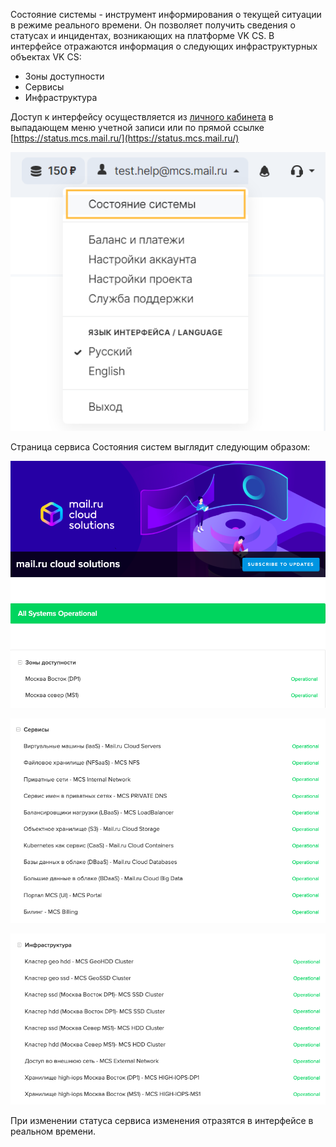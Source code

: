 Состояние системы - инструмент информирования о текущей ситуации в режиме реального времени. Он позволяет получить сведения о статусах и инцидентах, возникающих на платформе VK CS. В интерфейсе отражаются информация о следующих инфраструктурных объектах VK CS:

*   Зоны доступности
*   Сервисы
*   Инфраструктура

Доступ к интерфейсу осуществляется из [личного кабинета](https://mcs.mail.ru/app/main/) в выпадающем меню учетной записи или по прямой ссылке [https://status.mcs.mail.ru/](https://status.mcs.mail.ru/)

![](./assets/1595719457730-1595719457730.png)

Страница сервиса Состояния систем выглядит следующим образом:

![](./assets/1595719638311-1595719638311.png)

![](./assets/1595719685461-1595719685461.png)

![](./assets/1595719707243-1595719707243.png)

При изменении статуса сервиса изменения отразятся в интерфейсе в реальном времени.